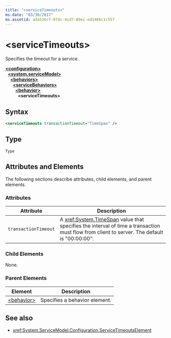 ```yaml
---
title: "<serviceTimeouts>"
ms.date: "03/30/2017"
ms.assetid: ada536cf-97dc-4cd7-89ec-ed1466c1c557
---
```

# \<serviceTimeouts>
Specifies the timeout for a service.  
  
[**\<configuration>**](../configuration-element.md)\
&nbsp;&nbsp;[**\<system.serviceModel>**](system-servicemodel.md)\
&nbsp;&nbsp;&nbsp;&nbsp;[**\<behaviors>**](behaviors.md)\
&nbsp;&nbsp;&nbsp;&nbsp;&nbsp;&nbsp;[**\<serviceBehaviors>**](servicebehaviors.md)\
&nbsp;&nbsp;&nbsp;&nbsp;&nbsp;&nbsp;&nbsp;&nbsp;[**\<behavior>**](behavior-of-servicebehaviors.md)\
&nbsp;&nbsp;&nbsp;&nbsp;&nbsp;&nbsp;&nbsp;&nbsp;&nbsp;&nbsp;**\<serviceTimeouts>**  
  
## Syntax  
  
```xml  
<serviceTimeouts transactionTimeout="TimeSpan" />
```  
  
## Type  
 `Type`  
  
## Attributes and Elements  
 The following sections describe attributes, child elements, and parent elements.  
  
### Attributes  
  
|Attribute|Description|  
|---------------|-----------------|  
|`transactionTimeout`|A <xref:System.TimeSpan> value that specifies the interval of time a transaction must flow from client to server. The default is "00:00:00".|  
  
### Child Elements  
 None.  
  
### Parent Elements  
  
|Element|Description|  
|-------------|-----------------|  
|[\<behavior>](behavior-of-endpointbehaviors.md)|Specifies a behavior element.|  
  
## See also

- <xref:System.ServiceModel.Configuration.ServiceTimeoutsElement>

